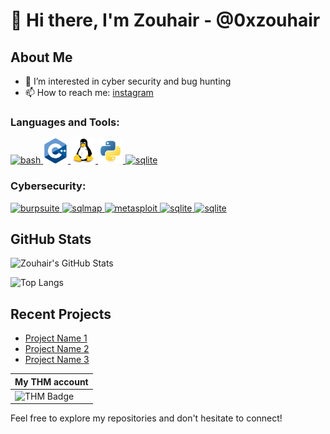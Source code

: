 # 👋 Hi there, I'm Zouhair - @0xzouhair

## About Me

- 👾 I’m interested in cyber security and bug hunting
- 📫 How to reach me: [instagram](https://www.instagram.com/zouhair_bitar/) 

<h3 align="left">Languages and Tools:</h3>

<p align="left">
  <a href="https://www.gnu.org/software/bash/" target="_blank" rel="noreferrer">
    <img src="https://www.vectorlogo.zone/logos/gnu_bash/gnu_bash-icon.svg" alt="bash" width="40" height="40"/>
  </a>
  <a href="https://www.w3schools.com/cpp/" target="_blank" rel="noreferrer">
    <img src="https://raw.githubusercontent.com/devicons/devicon/master/icons/cplusplus/cplusplus-original.svg" alt="cplusplus" width="40" height="40"/>
  </a>
  <a href="https://www.linux.org/" target="_blank" rel="noreferrer">
    <img src="https://raw.githubusercontent.com/devicons/devicon/master/icons/linux/linux-original.svg" alt="linux" width="40" height="40"/>
  </a>
  <a href="https://www.python.org" target="_blank" rel="noreferrer">
    <img src="https://raw.githubusercontent.com/devicons/devicon/master/icons/python/python-original.svg" alt="python" width="40" height="40"/>
  </a>
  <a href="https://www.sqlite.org/" target="_blank" rel="noreferrer">
    <img src="https://www.vectorlogo.zone/logos/sqlite/sqlite-icon.svg" alt="sqlite" width="40" height="40"/>
  </a>
</p>

<h3 align="left">Cybersecurity:</h3>

<p align="left">
  <a href="https://portswigger.net/burp" target="_blank" rel="noreferrer">
    <img src="https://www.kali.org/tools/burpsuite/images/burpsuite-logo.svg" alt="burpsuite" width="40" height="40"/>
  </a>
  <a href="https://sqlmap.org/" target="_blank" rel="noreferrer">
    <img src="https://www.kali.org/tools/sqlmap/images/sqlmap-logo.svg" alt="sqlmap" width="40" height="40"/>
  </a>
  <a href="https://www.metasploit.com/" target="_blank" rel="noreferrer">
    <img src="https://www.kali.org/tools/metasploit-framework/images/metasploit-framework-logo.svg" alt="metasploit" width="40" height="40"/>
  </a>
  <a href="https://www.wireshark.org/" target="_blank" rel="noreferrer">
    <img src="https://www.kali.org/tools/wireshark/images/wireshark-logo.svg" alt="sqlite" width="40" height="40"/>
  </a>
  <a href="https://nmap.org/" target="_blank" rel="noreferrer">
    <img src="https://www.kali.org/tools/nmap/images/nmap-logo.svg" alt="sqlite" width="40" height="40"/>
  </a>
</p>


## GitHub Stats

![Zouhair's GitHub Stats](https://github-readme-stats.vercel.app/api?username=0xzouhair&show_icons=true&hide_title=true&hide_border=true&count_private=true&theme=radical)

![Top Langs](https://github-readme-stats.vercel.app/api/top-langs/?username=0xzouhair&layout=compact&hide_border=true&theme=radical)

## Recent Projects

- [Project Name 1](https://github.com/0xzouhair/kali-apk-bind-fix)
- [Project Name 2](https://github.com/0xzouhair/project2)
- [Project Name 3](https://github.com/0xzouhair/project3)

| My THM account |
| --- |
| ![THM Badge](https://tryhackme-badges.s3.amazonaws.com/zouhaircarter.png) |

Feel free to explore my repositories and don't hesitate to connect!


